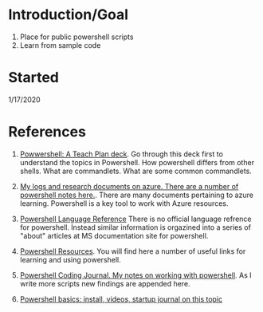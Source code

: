 # Introduction/Goal
1. Place for public powershell scripts
2. Learn from sample code

# Started
1/17/2020

# References
1. [Powwershell: A Teach Plan deck](https://docs.google.com/presentation/d/17LgXikzqjzey-awFk56NhVnG5KdXFMiqDuidpRkX42o/edit?usp=sharing). Go through this deck first to understand the topics in Powershell. How powershell differs from other shells. What are commandlets. What are some common commandlets. 

2. [My logs and research documents on azure. There are a number of powershell notes here.](http://www.satyakomatineni.com/akc/display?url=NotesIMPTitlesURL&ownerUserId=satya&folderowner=satya&folderId=393&order_by_format=news). There are many documents pertaining to azure learning. Powershell is a key tool to work with Azure resources.

3. [Powershell Language Reference](http://www.satyakomatineni.com/akc/display?url=DisplayNoteIMPURL&reportId=5568&ownerUserId=satya) There is no official language refrence for powershell. Instead similar information is orgazined into a series of "about" articles at MS documentation site for powershell.

4. [Powershell Resources](http://www.satyakomatineni.com/akc/display?url=DisplayNoteIMPURL&reportId=5570&ownerUserId=satya). You will find here a number of useful links for learning and using powershell.

5. [Powershell Coding Journal. My notes on working with powershell](http://www.satyakomatineni.com/akc/display?url=DisplayNoteIMPURL&reportId=5584&ownerUserId=satya). As I write more scripts new findings are appended here.

6. [Powershell basics: install, videos, startup journal on this topic](http://www.satyakomatineni.com/akc/display?url=DisplayNoteIMPURL&reportId=5561&ownerUserId=satya)
